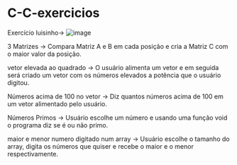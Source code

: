 # C-C-exercicios

Exercício luisinho-> ![image](https://user-images.githubusercontent.com/101484912/189214926-6384f481-d869-47c3-ab40-6938e15ad037.png)

3 Matrizes -> Compara Matriz A e B em cada posição e cria a Matriz C com o maior valor da posição.

vetor elevada ao quadrado -> O usuário alimenta um vetor e em seguida será criado um vetor com os números elevados a potência que o usuário digitou.

Números acima de 100 no vetor -> Diz quantos números acima de 100 em um vetor alimentado pelo usuário.

Números Primos -> Usuário escolhe um número e usando uma função void o programa diz se é ou não primo.

maior e menor numero digitado num array -> Usuário escolhe o tamanho do array, digita os números que quiser e recebe o maior e o menor respectivamente.
